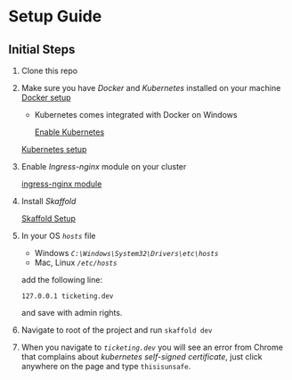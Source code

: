 # Setup Guide

## Initial Steps

1. Clone this repo
2. Make sure you have *Docker* and *Kubernetes* installed on your machine
[Docker setup](https://docs.docker.com/docker-for-windows/install/)

	* Kubernetes comes integrated with Docker on Windows

		[Enable Kubernetes](https://docs.docker.com/docker-for-windows/kubernetes/)

	[Kubernetes setup](https://kubernetes.io/)

3. Enable *Ingress-nginx* module on your cluster
	
	[ingress-nginx module](https://kubernetes.github.io/ingress-nginx/deploy/)

4. Install *Skaffold*

	[Skaffold Setup](https://skaffold.dev/docs/install/)

5. In your OS *`hosts`* file 

	* Windows *`C:\Windows\System32\Drivers\etc\hosts`*
	* Mac, Linux *`/etc/hosts`*

	add the following line:

	```text
	127.0.0.1 ticketing.dev
	```

	and save with admin rights.

6. Navigate to root of the project and run `skaffold dev`

7. When you navigate to *`ticketing.dev`* you will see an error from Chrome that complains about *kubernetes self-signed certificate*, just click anywhere on the page and type `thisisunsafe`.
